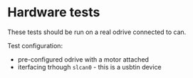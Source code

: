 # Hardware tests

These tests should be run on a real odrive connected to can.

Test configuration:

* pre-configured odrive with a motor attached
* iterfacing trhough `slcan0` - this is a usbtin device
